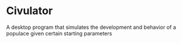 # Civulator
A desktop program that simulates the development and behavior of a populace given certain starting parameters
